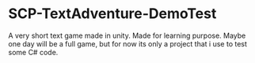 # SCP-TextAdventure-DemoTest
A very short text game made in unity. Made for learning purpose. 
Maybe one day will be a full game, but for now its only a project that i use to test some C# code. 